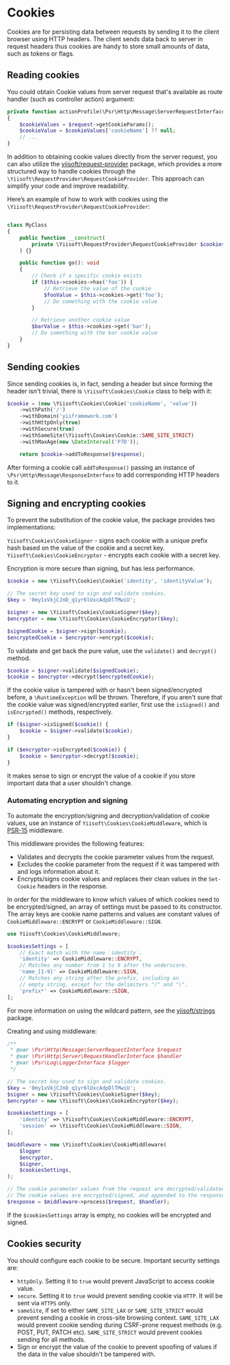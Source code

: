 # Cookies

Cookies are for persisting data between requests by sending it to the client browser using HTTP headers.
The client sends data back to server in request headers thus cookies are handy to store small amounts of data, 
such as tokens or flags.

## Reading cookies

You could obtain Cookie values from server request that's available as route handler (such as controller action) argument:

```php
private function actionProfile(\Psr\Http\Message\ServerRequestInterface $request)
{
    $cookieValues = $request->getCookieParams();
    $cookieValue = $cookieValues['cookieName'] ?? null;
    // ...
}
```

In addition to obtaining cookie values directly from the server request, you can also utilize the [yiisoft/request-provider](https://github.com/yiisoft/request-provider)
package, which provides a more structured way to handle cookies through the `\Yiisoft\RequestProvider\RequestCookieProvider`. This approach can simplify your code and improve readability.

Here’s an example of how to work with cookies using the `\Yiisoft\RequestProvider\RequestCookieProvider`:

```php

class MyClass
{
    public function __construct(
        private \Yiisoft\RequestProvider\RequestCookieProvider $cookies
    ) {}

    public function go(): void
    {
        // Check if a specific cookie exists
        if ($this->cookies->has('foo')) {
            // Retrieve the value of the cookie
            $fooValue = $this->cookies->get('foo');
            // Do something with the cookie value
        }

        // Retrieve another cookie value
        $barValue = $this->cookies->get('bar');
        // Do something with the bar cookie value
    }
}

```

## Sending cookies

Since sending cookies is, in fact, sending a header but since forming the header isn't trivial, there is
`\Yiisoft\Cookies\Cookie` class to help with it:

```php
$cookie = (new \Yiisoft\Cookies\Cookie('cookieName', 'value'))
    ->withPath('/')
    ->withDomain('yiiframework.com')
    ->withHttpOnly(true)
    ->withSecure(true)
    ->withSameSite(\Yiisoft\Cookies\Cookie::SAME_SITE_STRICT)
    ->withMaxAge(new \DateInterval('P7D'));

    return $cookie->addToResponse($response);
```

After forming a cookie call `addToResponse()` passing an instance of `\Psr\Http\Message\ResponseInterface` to add
corresponding HTTP headers to it.

## Signing and encrypting cookies

To prevent the substitution of the cookie value, the package provides two implementations:

`Yiisoft\Cookies\CookieSigner` - signs each cookie with a unique prefix hash based on the value of the cookie and a secret key.
`Yiisoft\Cookies\CookieEncryptor` - encrypts each cookie with a secret key.

Encryption is more secure than signing, but has less performance.

```php
$cookie = new \Yiisoft\Cookies\Cookie('identity', 'identityValue');

// The secret key used to sign and validate cookies.
$key = '0my1xVkjCJnD_q1yr6lUxcAdpDlTMwiU';

$signer = new \Yiisoft\Cookies\CookieSigner($key);
$encryptor = new \Yiisoft\Cookies\CookieEncryptor($key);

$signedCookie = $signer->sign($cookie);
$encryptedCookie = $encryptor->encrypt($cookie);
```

To validate and get back the pure value, use the `validate()` and `decrypt()` method.

```php
$cookie = $signer->validate($signedCookie);
$cookie = $encryptor->decrypt($encryptedCookie);
```

If the cookie value is tampered with or hasn't been signed/encrypted before, a `\RuntimeException` will be thrown.
Therefore, if you aren't sure that the cookie value was signed/encrypted earlier,
first use the `isSigned()` and `isEncrypted()` methods, respectively.

```php
if ($signer->isSigned($cookie)) {
    $cookie = $signer->validate($cookie);
}

if ($encryptor->isEncrypted($cookie)) {
    $cookie = $encryptor->decrypt($cookie);
}
```

It makes sense to sign or encrypt the value of a cookie if you store important data that a user shouldn't change.

### Automating encryption and signing

To automate the encryption/signing and decryption/validation of cookie values, use an instance of
`Yiisoft\Cookies\CookieMiddleware`, which is [PSR-15](https://www.php-fig.org/psr/psr-15/) middleware.

This middleware provides the following features:

- Validates and decrypts the cookie parameter values from the request.
- Excludes the cookie parameter from the request if it was tampered with and logs information about it.
- Encrypts/signs cookie values and replaces their clean values in the `Set-Cookie` headers in the response.

In order for the middleware to know which values of which cookies need to be encrypted/signed,
an array of settings must be passed to its constructor. The array keys are cookie name patterns
and values are constant values of `CookieMiddleware::ENCRYPT` or `CookieMiddleware::SIGN`.

```php
use Yiisoft\Cookies\CookieMiddleware;

$cookiesSettings = [
    // Exact match with the name `identity`.
    'identity' => CookieMiddleware::ENCRYPT,
    // Matches any number from 1 to 9 after the underscore.
    'name_[1-9]' => CookieMiddleware::SIGN,
    // Matches any string after the prefix, including an
    // empty string, except for the delimiters "/" and "\".
    'prefix*' => CookieMiddleware::SIGN,
];
```

For more information on using the wildcard pattern, see the
[yiisoft/strings](https://github.com/yiisoft/strings#wildcardpattern-usage) package.

Creating and using middleware:

```php
/**
 * @var \Psr\Http\Message\ServerRequestInterface $request
 * @var \Psr\Http\Server\RequestHandlerInterface $handler
 * @var \Psr\Log\LoggerInterface $logger
 */

// The secret key used to sign and validate cookies.
$key = '0my1xVkjCJnD_q1yr6lUxcAdpDlTMwiU';
$signer = new \Yiisoft\Cookies\CookieSigner($key);
$encryptor = new \Yiisoft\Cookies\CookieEncryptor($key);

$cookiesSettings = [
    'identity' => \Yiisoft\Cookies\CookieMiddleware::ENCRYPT,
    'session' => \Yiisoft\Cookies\CookieMiddleware::SIGN,
];

$middleware = new \Yiisoft\Cookies\CookieMiddleware(
    $logger
    $encryptor,
    $signer,
    $cookiesSettings,
);

// The cookie parameter values from the request are decrypted/validated.
// The cookie values are encrypted/signed, and appended to the response.
$response = $middleware->process($request, $handler);
```

If the `$cookiesSettings` array is empty, no cookies will be encrypted and signed.

## Cookies security

You should configure each cookie to be secure. Important security settings are:

- `httpOnly`. Setting it to `true` would prevent JavaScript to access cookie value.
- `secure`. Setting it to `true` would prevent sending cookie via `HTTP`. It will be sent via `HTTPS` only.
- `sameSite`, if set to either `SAME_SITE_LAX` or `SAME_SITE_STRICT` would prevent sending a cookie in cross-site
  browsing context. `SAME_SITE_LAX` would prevent cookie sending during CSRF-prone request methods (e.g. POST, PUT,
  PATCH etc). `SAME_SITE_STRICT` would prevent cookies sending for all methods.
- Sign or encrypt the value of the cookie to prevent spoofing of values if the data in the value shouldn't be tampered with.
